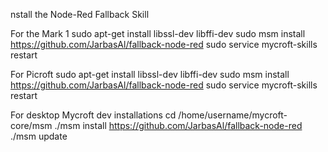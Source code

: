 nstall the Node-Red Fallback Skill

For the Mark 1
sudo apt-get install libssl-dev libffi-dev
sudo msm install https://github.com/JarbasAl/fallback-node-red
sudo service mycroft-skills restart

For Picroft
sudo apt-get install libssl-dev libffi-dev
sudo msm install https://github.com/JarbasAl/fallback-node-red
sudo service mycroft-skills restart

For desktop Mycroft dev installations
cd /home/username/mycroft-core/msm
./msm install https://github.com/JarbasAl/fallback-node-red
./msm update
